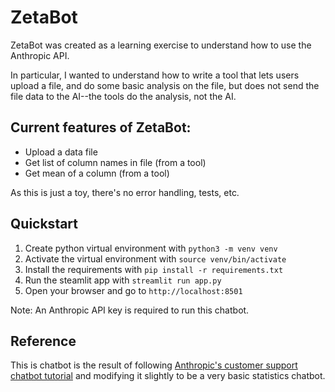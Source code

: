 # ZetaBot

ZetaBot was created as a learning exercise to understand how to use the
Anthropic API.

In particular, I wanted to understand how to write a tool that
lets users upload a file, and do some basic analysis on the file, but does not
send the file data to the AI--the tools do the analysis, not the AI.

## Current features of ZetaBot:

- Upload a data file
- Get list of column names in file (from a tool)
- Get mean of a column (from a tool)

As this is just a toy, there's no error handling, tests, etc.

## Quickstart

1. Create python virtual environment with `python3 -m venv venv`
2. Activate the virtual environment with `source venv/bin/activate`
3. Install the requirements with `pip install -r requirements.txt`
4. Run the steamlit app with `streamlit run app.py`
5. Open your browser and go to `http://localhost:8501`

Note: An Anthropic API key is required to run this chatbot.

## Reference

This is chatbot is the result of following
[Anthropic's customer support chatbot tutorial](https://docs.anthropic.com/en/docs/about-claude/use-case-guides/customer-support-chat)
and modifying it slightly to be a very basic statistics chatbot.
